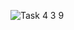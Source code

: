 ![Task 4 3 9](https://user-images.githubusercontent.com/100806495/175111716-bc1b7a06-3899-4144-8c42-3104cd62df7a.png)
